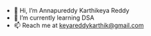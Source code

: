- 👋 Hi, I’m Annapureddy Karthikeya Reddy
- 🌱 I’m currently learning DSA
- 📫 Reach me at keyareddykarthik@gmail.com

<!---
Karthik-0-8/Karthik-0-8 is a ✨ special ✨ repository because its `README.md` (this file) appears on your GitHub profile.
You can click the Preview link to take a look at your changes.
--->
